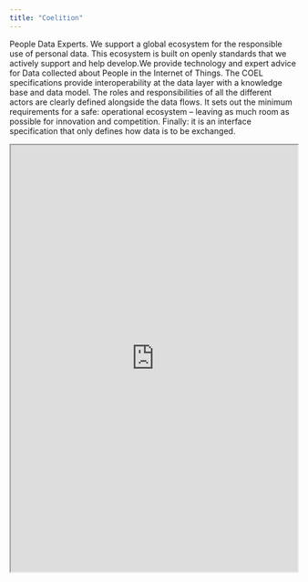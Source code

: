```yaml
---
title: "Coelition"
---
```


People Data Experts. We support a global ecosystem for the responsible use of personal data. This ecosystem is built on openly standards that we actively support and help develop.We provide technology and expert advice for Data collected about People in the Internet of Things. The COEL specifications provide interoperability at the data layer with a knowledge base and data model. The roles and responsibilities of all the different actors are clearly defined alongside the data flows. It sets out the minimum requirements for a safe: operational ecosystem – leaving as much room as possible for innovation and competition. Finally: it is an interface specification that only defines how data is to be exchanged.

<iframe height="750" width="100%" src="https://ewelton.github.io/ktest/wiki.html#Coelition"></iframe>
